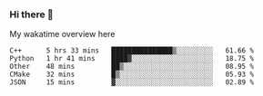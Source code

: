 ### Hi there 👋

<!--
**Jassy930/Jassy930** is a ✨ _special_ ✨ repository because its `README.md` (this file) appears on your GitHub profile.

Here are some ideas to get you started:

- 🔭 I’m currently working on ...
- 🌱 I’m currently learning ...
- 👯 I’m looking to collaborate on ...
- 🤔 I’m looking for help with ...
- 💬 Ask me about ...
- 📫 How to reach me: ...
- 😄 Pronouns: ...
- ⚡ Fun fact: ...
-->

My wakatime overview here
<!--START_SECTION:waka-->
```text
C++      5 hrs 33 mins   ███████████████▒░░░░░░░░░   61.66 % 
Python   1 hr 41 mins    ████▓░░░░░░░░░░░░░░░░░░░░   18.75 % 
Other    48 mins         ██▒░░░░░░░░░░░░░░░░░░░░░░   08.95 % 
CMake    32 mins         █▒░░░░░░░░░░░░░░░░░░░░░░░   05.93 % 
JSON     15 mins         ▓░░░░░░░░░░░░░░░░░░░░░░░░   02.89 % 
```
<!--END_SECTION:waka-->
